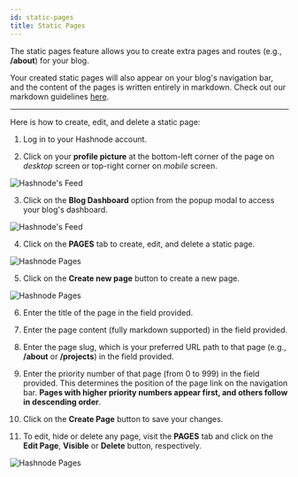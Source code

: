 ```yaml
---
id: static-pages
title: Static Pages
---
```


The static pages feature allows you to create extra pages and routes (e.g., **/about**) for your blog.

Your created static pages will also appear on your blog's navigation bar, and the content of the pages is written entirely in markdown. Check out our markdown guidelines [here](markdown-guidelines.md).

---

Here is how to create, edit, and delete a static page:

1. Log in to your Hashnode account.

2. Click on your **profile picture** at the bottom-left corner of the page on *desktop* screen or top-right corner on *mobile* screen.

![Hashnode's Feed](https://cdn.hashnode.com/res/hashnode/image/upload/v1600711465204/4Mb1R5qj8.png?auto=compress)

3. Click on the **Blog Dashboard** option from the popup modal to access your blog's dashboard.

![Hashnode's Feed](https://cdn.hashnode.com/res/hashnode/image/upload/v1601380906521/1QhsZ20tP.png?auto=compress)

4. Click on the **PAGES** tab to create, edit, and delete a static page.

![Hashnode Pages](https://cdn.hashnode.com/res/hashnode/image/upload/v1601384122300/6DkTxuRZw.png?auto=compress)

5. Click on the **Create new page** button to create a new page.

![Hashnode Pages](https://cdn.hashnode.com/res/hashnode/image/upload/v1601384187498/7GIF5nWzj.png?auto=compress)

6. Enter the title of the page in the field provided.

7. Enter the page content (fully markdown supported) in the field provided.

8. Enter the page slug, which is your preferred URL path to that page (e.g., **/about** or **/projects**) in the field provided.

9. Enter the priority number of that page (from 0 to 999) in the field provided. This determines the position of the page link on the navigation bar. **Pages with higher priority numbers appear first, and others follow in descending order**.

10. Click on the **Create Page** button to save your changes.

11. To edit, hide or delete any page, visit the **PAGES** tab and click on the **Edit Page**, **Visible** or **Delete** button, respectively.

![Hashnode Pages](https://cdn.hashnode.com/res/hashnode/image/upload/v1601384699485/_Oce3rejD.png?auto=compress)


